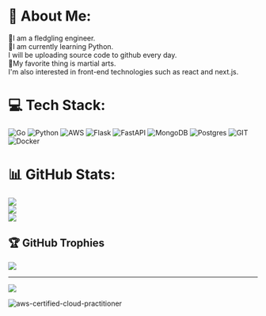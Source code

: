 # 💫 About Me:
🔰I am a fledgling engineer.<br>🐍I am currently learning Python.<br>I will be uploading source code to github every day.<br>🥊My favorite thing is martial arts.<br>I'm also interested in front-end technologies such as react and next.js.


# 💻 Tech Stack:
![Go](https://img.shields.io/badge/go-%2300ADD8.svg?style=for-the-badge&logo=go&logoColor=white) ![Python](https://img.shields.io/badge/python-3670A0?style=for-the-badge&logo=python&logoColor=ffdd54) ![AWS](https://img.shields.io/badge/AWS-%23FF9900.svg?style=for-the-badge&logo=amazon-aws&logoColor=white) ![Flask](https://img.shields.io/badge/flask-%23000.svg?style=for-the-badge&logo=flask&logoColor=white) ![FastAPI](https://img.shields.io/badge/FastAPI-005571?style=for-the-badge&logo=fastapi) ![MongoDB](https://img.shields.io/badge/MongoDB-%234ea94b.svg?style=for-the-badge&logo=mongodb&logoColor=white) ![Postgres](https://img.shields.io/badge/postgres-%23316192.svg?style=for-the-badge&logo=postgresql&logoColor=white) ![GIT](https://img.shields.io/badge/Git-fc6d26?style=for-the-badge&logo=git&logoColor=white) ![Docker](https://img.shields.io/badge/docker-%230db7ed.svg?style=for-the-badge&logo=docker&logoColor=white)
# 📊 GitHub Stats:
![](https://github-readme-stats.vercel.app/api?username=ryoohtani&theme=tokyonight&hide_border=true&include_all_commits=true&count_private=true)<br/>
![](https://github-readme-streak-stats.herokuapp.com/?user=ryoohtani&theme=tokyonight&hide_border=true)<br/>
![](https://github-readme-stats.vercel.app/api/top-langs/?username=ryoohtani&theme=tokyonight&hide_border=true&include_all_commits=true&count_private=true&layout=compact)

## 🏆 GitHub Trophies
![](https://github-profile-trophy.vercel.app/?username=ryoohtani&theme=radical&no-frame=false&no-bg=true&margin-w=4)

---
[![](https://visitcount.itsvg.in/api?id=ryoohtani&icon=0&color=0)](https://visitcount.itsvg.in)

<!-- Proudly created with GPRM ( https://gprm.itsvg.in ) -->

![aws-certified-cloud-practitioner](https://github.com/ryoohtani/ryoohtani/assets/139527783/c3980480-4e42-409a-9eb1-fa7b3f66d1ad)
